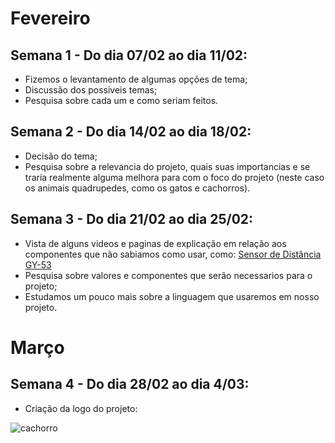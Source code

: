 # Fevereiro

## Semana 1 - Do dia 07/02 ao dia 11/02:

- Fizemos o levantamento de algumas opções de tema;
- Discussão dos possiveis temas;
- Pesquisa sobre cada um e como seriam feitos.

## Semana 2 - Do dia 14/02 ao dia 18/02:
- Decisão do tema;
- Pesquisa sobre a relevancia do projeto, quais suas importancias e se traria realmente alguma melhora para com o foco do projeto (neste caso os animais quadrupedes, como os gatos e cachorros).

## Semana 3 - Do dia 21/02 ao dia 25/02:
- Vista de alguns videos e paginas de explicação em relação aos componentes que não sabiamos como usar, como: [Sensor de Distância GY-53](https://youtu.be/AyA0E4xANzA)
- Pesquisa sobre valores e componentes que serão necessarios para o projeto;
- Estudamos um pouco mais sobre a linguagem que usaremos em nosso projeto.

# Março

## Semana 4 - Do dia 28/02 ao dia 4/03:
- Criação da logo do projeto:

![cachorro](https://user-images.githubusercontent.com/99488062/156838324-a6b2d2a9-43ef-4fdf-9431-8b11e6389d49.png)
